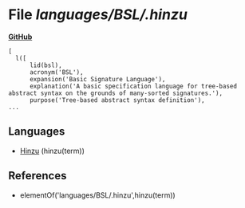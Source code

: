 # File _languages/BSL/.hinzu_
**[GitHub](https://github.com/softlang/yas/blob/master/languages/BSL/.hinzu)**
```
[
  l([
      lid(bsl),
      acronym('BSL'),
      expansion('Basic Signature Language'),
      explanation('A basic specification language for tree-based abstract syntax on the grounds of many-sorted signatures.'),
      purpose('Tree-based abstract syntax definition'),
...
```

## Languages
* [Hinzu](../languages/Hinzu.md) (hinzu(term))

## References
* elementOf('languages/BSL/.hinzu',hinzu(term))
